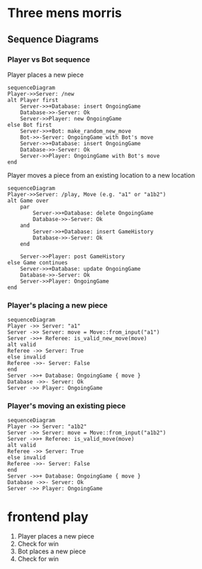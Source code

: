 # Three mens morris

## Sequence Diagrams

### Player vs Bot sequence

Player places a new piece

```mermaid
sequenceDiagram
Player->>Server: /new
alt Player first
    Server->>+Database: insert OngoingGame
    Database->>-Server: Ok
    Server->>Player: new OngoingGame
else Bot first
    Server->>+Bot: make_random_new_move
    Bot->>-Server: OngoingGame with Bot's move
    Server->>+Database: insert OngoingGame
    Database->>-Server: Ok
    Server->>Player: OngoingGame with Bot's move
end
```

Player moves a piece from an existing location to a new location

```mermaid
sequenceDiagram
Player->>Server: /play, Move (e.g. "a1" or "a1b2")
alt Game over
    par
        Server->>+Database: delete OngoingGame
        Database->>-Server: Ok
    and
        Server->>+Database: insert GameHistory
        Database->>-Server: Ok
    end
    
    Server->>Player: post GameHistory
else Game continues
    Server->>+Database: update OngoingGame
    Database->>-Server: Ok
    Server->>Player: OngoingGame
end
```

### Player's placing a new piece

```mermaid
sequenceDiagram
Player ->> Server: "a1"
Server ->> Server: move = Move::from_input("a1")
Server ->>+ Referee: is_valid_new_move(move)
alt valid
Referee ->> Server: True
else invalid
Referee ->>- Server: False
end
Server ->>+ Database: OngoingGame { move }
Database ->>- Server: Ok
Server ->> Player: OngoingGame
```

### Player's moving an existing piece

```mermaid
sequenceDiagram
Player ->> Server: "a1b2"
Server ->> Server: move = Move::from_input("a1b2")
Server ->>+ Referee: is_valid_move(move)
alt valid
Referee ->> Server: True
else invalid
Referee ->>- Server: False
end
Server ->>+ Database: OngoingGame { move }
Database ->>- Server: Ok
Server ->> Player: OngoingGame
```

# frontend play

1. Player places a new piece
2. Check for win
3. Bot places a new piece
4. Check for win